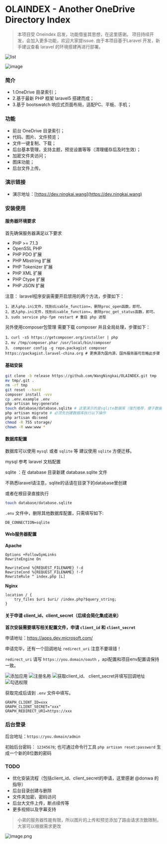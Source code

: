OLAINDEX - Another OneDrive Directory Index
==========

> 本项目受 Oneindex 启发，功能借鉴其思想，在这里感谢。 项目持续开发，会加入更多功能，欢迎大家提issue.
> 由于本项目基于Laravel 开发，新手建议查看 laravel 的环境搭建再进行部署。


![list](https://share.imwnk.cn/item/origin/view/01FGBPEHT2TSRM4K4ZEVCJ3A2AVBOVKTOE)

![image](https://share.imwnk.cn/item/origin/view/01FGBPEHV3KII7GWXKMFHKGVTV5M6URPBW)

### 简介

- 1.OneDrive 目录索引；
- 2.基于最新 PHP 框架 laravel5 搭建而成；
- 3.基于 bootswatch 响应式页面布局，适配PC、平板、手机；

### 功能
- 前台 OneDrive 目录索引；
- 代码、图片、文件预览；
- 文件一键复制、下载；
- 后台基本管理，支持主题，预览设置等等（清理缓存后及时生效）；
- 加密文件夹访问；
- 图床功能；
- 后台文件上传。

### 演示链接
- 演示地址：[https://dev.ningkai.wang](https://dev.ningkai.wang)

### 安装使用

#### 服务器环境要求

首先确保服务器满足以下要求

- PHP >= 7.1.3
- OpenSSL PHP
- PHP PDO 扩展
- PHP Mbstring 扩展
- PHP Tokenizer 扩展
- PHP XML 扩展
- PHP Ctype 扩展
- PHP JSON 扩展

注意：
laravel程序安装需要开启禁用的两个方法，步骤如下：

```
1、进入php.ini文件，找到disable_function=，删除proc_open函数，即可。
2、进入php.ini文件，找到disable_function=，删除proc_get_status函数，即可。
3、sudo service php-fpm restart # 重启 php 进程
```

另外使用composer包管理 需要下载 composer 并且全局处理，步骤如下：
```
1、curl -sS https://getcomposer.org/installer | php  
2、mv /tmp/composer.phar /usr/local/bin/composer 
3、 composer config -g repo.packagist composer https://packagist.laravel-china.org # 更换源为国内源，国外服务器可忽略此步骤
```

#### 基础安装

```bash
git clone -b release https://github.com/WangNingkai/OLAINDEX.git tmp 
mv tmp/.git . 
rm -rf tmp 
git reset --hard 
composer install -vvv 
cp .env.example .env
php artisan key:generate
touch database/database.sqlite # 这里演示的是sqlite数据库（强烈推荐，便于数据迁移）
php artisan migrate # 必须先创建数据库执行以下操作
php artisan db:seed
chmod -R 755 storage/
chown -R www:www *
```

#### 数据库配置

数据库可以使用 `mysql` 或者 `sqlite` 等 建议使用 `sqlite` 方便迁移。

mysql 参考 laravel 文档配置

sqlite ：在 database 目录新建 database.sqlite 文件

不熟悉laravel请注意，sqlite的话请在目录下的database里创建

或者在根目录直接执行

```bash
touch database/database.sqlite
```

`.env` 文件中，删除其他数据库配置，只需填写如下:

```markup
DB_CONNECTION=sqlite
```  

#### Web服务器配置

**Apache**

```
Options +FollowSymLinks
RewriteEngine On

RewriteCond %{REQUEST_FILENAME} !-d
RewriteCond %{REQUEST_FILENAME} !-f
RewriteRule ^ index.php [L]
```

**Nginx**

```
location / {
    try_files $uri $uri/ /index.php?$query_string;
}
```

#### 关于申请 client_id、client_secret（后续会简化集成进来）
__首次安装需要填写相关配置文件，申请 `client_id` 和 `client_secret`__

申请地址：https://apps.dev.microsoft.com/ 

申请完毕，还有一个回调地址 `redirect_uri` 注意不要填错！

`redirect_uri` 请写 `https://you.domain/oauth` ，api配置和项目env配置请保持一致。

![添加应用](https://i.loli.net/2018/09/29/5baf1b04c30d7.png)
![注册名称](https://i.loli.net/2018/09/29/5baf1b05b58e3.png)
![获取client_id、 client_secret并填写回调地址](https://i.loli.net/2018/09/29/5baf1b06e42d6.png)
![勾选权限](https://i.loli.net/2018/09/29/5baf1b07db8f3.png)

获取完成后请到 `.env` 文件中填写。

```markup
GRAPH_CLIENT_ID=xxx
GRAPH_CLIENT_SECRET="xxx"
GRAPH_REDIRECT_URI=https://xxx
```

### 后台登录

后台地址：`https://you.domain/admin`

初始后台密码： `12345678`;
也可通过命令行工具 `php artisan reset:password` 生成一个新的8位数的密码

### TODO

- 优化安装流程（包括client_id、client_secret的申请，这里感谢 @donwa 的指导）
- 后台目录创建与删除
- 文件夹加密，密码访问
- 后台大文件上传，断点续传等
- 更多视频以及字幕支持


> 小弟的服务器性能有限，所以图片的上传和预览添加了路由请求次数限制，大家可以根据需求更改

![image.png](https://image.ningkai.wang/item/origin/view/01HS36VADQV35WPMQ3AFHZ25AUTVCJIEVN)
